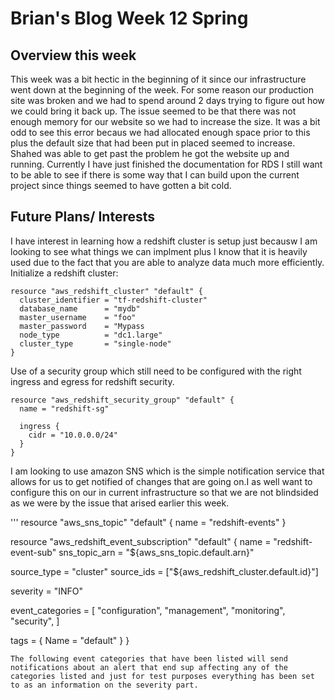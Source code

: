 # Brian's Blog Week 12 Spring
## Overview this week
This week was a bit hectic in the beginning of it since our infrastructure went down at the beginning of the week. For some reason our production site was broken and we had to spend around 2 days trying to figure out how we could bring it back up. The issue seemed to be that there was not enough memory for our website so we had to increase the size. It was a bit odd to see this error becaus we had allocated enough space prior to this plus the default size that had been put in placed seemed to increase. Shahed was able to get past the problem he got the website up and running. Currently I have just finished the documentation for RDS I still want to be able to see if there is some way that I can build upon the current project since things seemed to have gotten a bit cold.
## Future Plans/ Interests
I have interest in learning how a redshift cluster is setup just becausw I am looking to see what things we can implment plus I know that it is heavily used due to the fact that you are able to analyze data much more efficiently.
Initialize a redshift cluster:
```
resource "aws_redshift_cluster" "default" {
  cluster_identifier = "tf-redshift-cluster"
  database_name      = "mydb"
  master_username    = "foo"
  master_password    = "Mypass
  node_type          = "dc1.large"
  cluster_type       = "single-node"
}
```
Use of a security group which still need to be configured with the right ingress and egress for redshift security.
```
resource "aws_redshift_security_group" "default" {
  name = "redshift-sg"

  ingress {
    cidr = "10.0.0.0/24"
  }
}
```
I am looking to use amazon SNS which is the simple notification service that allows for us to get notified of changes that are going on.I as well want to configure this on our in current infrastructure so that we are not blindsided as we were by the issue that arised earlier this week.

'''
resource "aws_sns_topic" "default" {
  name = "redshift-events"
}

resource "aws_redshift_event_subscription" "default" {
  name          = "redshift-event-sub"
  sns_topic_arn = "${aws_sns_topic.default.arn}"

  source_type = "cluster"
  source_ids  = ["${aws_redshift_cluster.default.id}"]

  severity = "INFO"

  event_categories = [
    "configuration",
    "management",
    "monitoring",
    "security",
  ]

  tags = {
    Name = "default"
  }
}
```
The following event categories that have been listed will send notifications about an alert that end sup affecting any of the categories listed and just for test purposes everything has been set to as an information on the severity part.